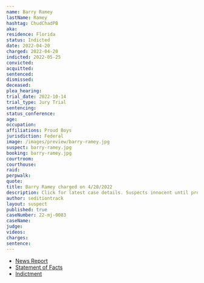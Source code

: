 ```yaml
---
name: Barry Ramey
lastName: Ramey
hashtag: ChudChadPB
aka:
residence: Florida
status: Indicted
date: 2022-04-20
charged: 2022-04-20
indicted: 2022-05-25
convicted:
acquitted:
sentenced:
dismissed:
deceased:
plea_hearing:
trial_date: 2022-10-14
trial_type: Jury Trial
sentencing:
status_conference:
age:
occupation:
affiliations: Proud Boys
jurisdiction: Federal
image: /images/preview/barry-ramey.jpg
suspect: barry-ramey.jpg
booking: barry-ramey.jpg
courtroom:
courthouse:
raid:
perpwalk:
quote:
title: Barry Ramey charged on 4/20/2022
description: Click for latest case details. Suspects innocent until proven guilty.
author: seditiontrack
layout: suspect
published: true
caseNumber: 22-mj-0083
caseName:
judge:
videos:
charges:
sentence:
---
```

- [News Report](https://www.nbcnews.com/politics/justice-department/fbi-says-proud-boy-tried-derail-jan-6-investigating-menacing-agent-rcna25418)
- [Statement of Facts](https://www.justice.gov/usao-dc/case-multi-defendant/file/1496006/download)
- [Indictment](https://storage.courtlistener.com/recap/gov.uscourts.dcd.243752/gov.uscourts.dcd.243752.6.0.pdf)
